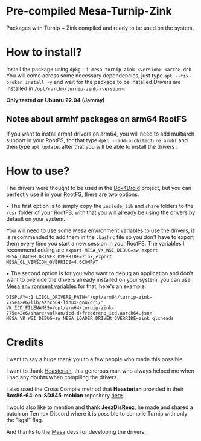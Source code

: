# Pre-compiled Mesa-Turnip-Zink

Packages with Turnip + Zink compiled and ready to be used on the system.

# How to install?

Install the package using `dpkg -i mesa-turnip-zink-<version>-<arch>.deb` You will come across some necessary dependencies, just type `apt --fix-broken install -y` and wait for the package to be installed.Drivers are installed in `/opt/<arch>/turnip-zink-<version>`.

**Only tested on Ubuntu 22.04 (Jammy)**

## Notes about armhf packages on arm64 RootFS 

If you want to install armhf drivers on arm64, you will need to add multiarch support in your RootFS, for that type `dpkg --add-architecture armhf` and then type `apt update`, after that you will be able to install the drivers .

# How to use?

The drivers were thought to be used in the [Box4Droid](https://github.com/Herick75/Box4Droid) project, but you can perfectly use it in your RootFS, there are two options.

• The first option is to simply copy the `include`, `lib` and `share` folders to the `/usr` folder of your RootFS, with that you will already be using the drivers by default on your system.

You will need to use some Mesa environment variables to use the drivers, it is recommended to add them in the `.bashrc` file so you don't have to export them every time you start a new session in your RootFS. The variables I recommend adding are `export MESA_VK_WSI_DEBUG=sw`, `export MESA_LOADER_DRIVER_OVERRIDE=zink`, `export MESA_GL_VERSION_OVERRIDE=4.6COMPAT`

• The second option is for you who want to debug an application and don't want to override the drivers already installed on your system, you can use [Mesa environment variables](https://docs.mesa3d.org/envvars.html) for that, here's an example:

`DISPLAY=:1 LIBGL_DRIVERS_PATH="/opt/arm64/turnip-zink-775e42e6/lib/aarch64-linux-gnu/dri/" VK_ICD_FILENAMES=/opt/arm64/turnip-zink-775e42e6/share/vulkan/icd.d/freedreno_icd.aarch64.json MESA_VK_WSI_DEBUG=sw MESA_LOADER_DRIVER_OVERRIDE=zink glxheads`

# Credits

I want to say a huge thank you to a few people who made this possible.

I want to thank [Heasterian](https://github.com/Heasterian), this generous man who always helped me when I had any doubts when compiling the drivers.

I also used the Cross Compile method that **Heasterian** provided in their **Box86-64-on-SD845-mobian** repository [here](https://github.com/Heasterian/Box86-64-on-SD845-mobian/blob/main/docs/PREREQUISITES.md#prerequisites).

I would also like to mention and thank **JeezDisReez**, he made and shared a patch on Termux Discord where it is possible to compile Turnip with only the "kgsl" flag.

And thanks to the [Mesa](https://gitlab.freedesktop.org/mesa/mesa) devs for developing the drivers.
